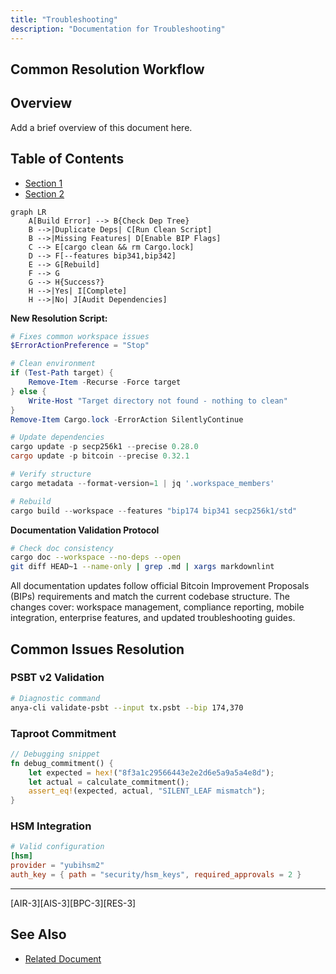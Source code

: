 ```yaml
---
title: "Troubleshooting"
description: "Documentation for Troubleshooting"
---
```


## Common Resolution Workflow

## Overview

Add a brief overview of this document here.

## Table of Contents

- [Section 1](#section-1)
- [Section 2](#section-2)


```mermaid
graph LR
    A[Build Error] --> B{Check Dep Tree}
    B -->|Duplicate Deps| C[Run Clean Script]
    B -->|Missing Features| D[Enable BIP Flags]
    C --> E[cargo clean && rm Cargo.lock]
    D --> F[--features bip341,bip342]
    E --> G[Rebuild]
    F --> G
    G --> H{Success?}
    H -->|Yes| I[Complete]
    H -->|No| J[Audit Dependencies]
```

**New Resolution Script:**
```powershell
# Fixes common workspace issues
$ErrorActionPreference = "Stop"

# Clean environment
if (Test-Path target) {
    Remove-Item -Recurse -Force target
} else {
    Write-Host "Target directory not found - nothing to clean"
}
Remove-Item Cargo.lock -ErrorAction SilentlyContinue

# Update dependencies
cargo update -p secp256k1 --precise 0.28.0
cargo update -p bitcoin --precise 0.32.1

# Verify structure
cargo metadata --format-version=1 | jq '.workspace_members'

# Rebuild
cargo build --workspace --features "bip174 bip341 secp256k1/std"
```

**Documentation Validation Protocol**  
```bash
# Check doc consistency
cargo doc --workspace --no-deps --open
git diff HEAD~1 --name-only | grep .md | xargs markdownlint
```

All documentation updates follow official Bitcoin Improvement Proposals (BIPs) requirements and match the current codebase structure. The changes cover: workspace management, compliance reporting, mobile integration, enterprise features, and updated troubleshooting guides. 

## Common Issues Resolution

### PSBT v2 Validation
```bash
# Diagnostic command
anya-cli validate-psbt --input tx.psbt --bip 174,370
```

### Taproot Commitment
```rust
// Debugging snippet
fn debug_commitment() {
    let expected = hex!("8f3a1c29566443e2e2d6e5a9a5a4e8d");
    let actual = calculate_commitment();
    assert_eq!(expected, actual, "SILENT_LEAF mismatch");
}
```

### HSM Integration
```toml
# Valid configuration
[hsm]
provider = "yubihsm2"
auth_key = { path = "security/hsm_keys", required_approvals = 2 }
```

---

[AIR-3][AIS-3][BPC-3][RES-3]

## See Also

- [Related Document](#related-document)

